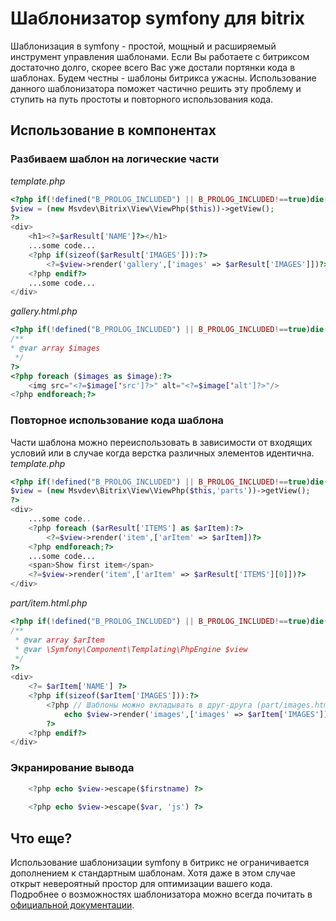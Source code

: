 # Шаблонизатор symfony для bitrix
Шаблонизация в symfony - простой, мощный и расширяемый инструмент управления шаблонами. Если Вы работаете с битриксом достаточно долго, скорее всего Вас уже достали портянки кода в шаблонах. Будем честны - шаблоны битрикса ужасны. Использование данного шаблонизатора поможет частично решить эту проблему и ступить на путь простоты и повторного использования кода.  

## Использование в компонентах
### Разбиваем шаблон на логические части
*template.php*
```php
<?php if(!defined("B_PROLOG_INCLUDED") || B_PROLOG_INCLUDED!==true)die();
$view = (new Msvdev\Bitrix\View\ViewPhp($this))->getView();
?>
<div>
    <h1><?=$arResult['NAME']?></h1>
    ...some code...
    <?php if(sizeof($arResult['IMAGES'])):?>
        <?=$view->render('gallery',['images' => $arResult['IMAGES']])?>
    <?php endif?>    
    ...some code...
</div>
```
*gallery.html.php*
```php
<?php if(!defined("B_PROLOG_INCLUDED") || B_PROLOG_INCLUDED!==true)die();
/**
* @var array $images
 */
?>
<?php foreach ($images as $image):?>
    <img src="<?=$image['src']?>" alt="<?=$image['alt']?>"/>
<?php endforeach;?>
```
### Повторное использование кода шаблона
Части шаблона можно переиспользовать в зависимости от входящих условий или в случае когда верстка различных элементов идентична.  
*template.php*
```php
<?php if(!defined("B_PROLOG_INCLUDED") || B_PROLOG_INCLUDED!==true)die();
$view = (new Msvdev\Bitrix\View\ViewPhp($this,'parts'))->getView();
?>
<div>
    ...some code..
    <?php foreach ($arResult['ITEMS'] as $arItem):?>
        <?=$view->render('item',['arItem' => $arItem])?>
    <?php endforeach;?>
    ...some code...
    <span>Show first item</span>
    <?=$view->render('item',['arItem' => $arResult['ITEMS'][0]])?>       
</div>
```
*part/item.html.php*
```php
<?php if(!defined("B_PROLOG_INCLUDED") || B_PROLOG_INCLUDED!==true)die();
/**
 * @var array $arItem
 * @var \Symfony\Component\Templating\PhpEngine $view
 */
?>
<div>
    <?= $arItem['NAME'] ?>
    <?php if(sizeof($arItem['IMAGES'])):?>
        <?php // Шаблоны можно вкладывать в друг-друга (part/images.html.php)
            echo $view->render('images',['images' => $arItem['IMAGES']])
        ?>
    <?php endif?>   
</div>
```
### Экранирование вывода
```php
    <?php echo $view->escape($firstname) ?>    
    
    <?php echo $view->escape($var, 'js') ?>
```
## Что еще?
Использование шаблонизации symfony в битрикс не ограничивается дополнением к стандартным шаблонам. Хотя даже в этом случае открыт невероятный простор для оптимизации вашего кода.  
Подробнее о возможностях шаблонизатора можно всегда почитать в [официальной документации](https://symfony.com/doc/current/components/templating.html).